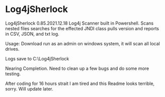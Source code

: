 # Log4jSherlock
Log4jSherlock 0.85.2021.12.18
Log4j Scanner built in Powershell.
Scans nested files searches for the effected JNDI class
pulls version and reports in CSV, JSON, and txt log.

Usage:
Download run as an admin on windows system, it will scan all local drives.

Logs save to C:\Log4jSherlock

Nearing Completion. Need to clean up a few bugs and do some more testing.

After coding for 16 hours strait I am tired and this Readme looks terrible, sorry. Will update later.

